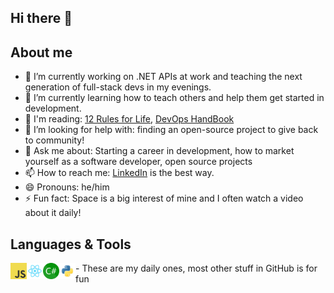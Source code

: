 ## Hi there 👋

## About me
- 🔭 I’m currently working on .NET APIs at work and teaching the next generation of full-stack devs in my evenings. 
- 🌱 I’m currently learning how to teach others and help them get started in development.  
- 📖 I'm reading: [12 Rules for Life](https://www.amazon.com/12-Rules-Life-Antidote-Chaos/dp/0345816021), [DevOps HandBook](https://www.amazon.com/DevOps-Handbook-World-Class-Reliability-Organizations/dp/1942788002)
- 🤔 I’m looking for help with: finding an open-source project to give back to community!
- 💬 Ask me about: Starting a career in development, how to market yourself as a software developer, open source projects
- 📫 How to reach me: [LinkedIn](https://www.linkedin.com/in/aggies2018/) is the best way.
- 😄 Pronouns: he/him
- ⚡ Fun fact: Space is a big interest of mine and I often watch a video about it daily!

## Languages & Tools

<img align="left" alt="JavaScript" width="26px" src="https://raw.githubusercontent.com/github/explore/80688e429a7d4ef2fca1e82350fe8e3517d3494d/topics/javascript/javascript.png" />
<img align="left" alt="React" width="26px" src="https://raw.githubusercontent.com/github/explore/80688e429a7d4ef2fca1e82350fe8e3517d3494d/topics/react/react.png" />
<img align="left" alt="Csharp" width="26px" src="https://raw.githubusercontent.com/github/explore/80688e429a7d4ef2fca1e82350fe8e3517d3494d/topics/csharp/csharp.png" /> 
<img align="left" alt="Python" width="26px" src="https://raw.githubusercontent.com/github/explore/80688e429a7d4ef2fca1e82350fe8e3517d3494d/topics/python/python.png" />
- These are my daily ones, most other stuff in GitHub is for fun



<!-- Not working 7/6/2021
## ⚡ GitHub Stats (DOES NOT INCLUDE WORK)
<img align="left" alt="Jonathon's GitHub Stats" src="https://github-readme-stats.codestackr.vercel.app/api?username=hinchley2018&show_icons=true&hide_border=true" />
-->

[linkedin]: https://www.linkedin.com/in/aggies2018/
